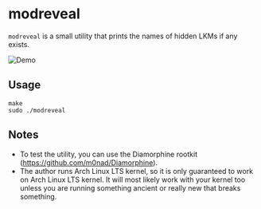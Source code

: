 # modreveal

`modreveal` is a small utility that prints the names of hidden LKMs if any exists.

![Demo](https://github.com/h2337/file-hosting/blob/59be44dca2845a68c210e61ec2733d20ddfad63f/modreveal.gif?raw=true)

## Usage

```
make
sudo ./modreveal
```

## Notes

- To test the utility, you can use the Diamorphine rootkit (https://github.com/m0nad/Diamorphine).
- The author runs Arch Linux LTS kernel, so it is only guaranteed to work on Arch Linux LTS kernel. It will most likely work with your kernel too unless you are running something ancient or really new that breaks something.
